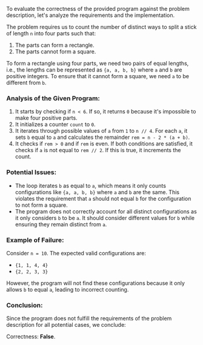 To evaluate the correctness of the provided program against the problem description, let's analyze the requirements and the implementation.

The problem requires us to count the number of distinct ways to split a stick of length `n` into four parts such that:
1. The parts can form a rectangle.
2. The parts cannot form a square.

To form a rectangle using four parts, we need two pairs of equal lengths, i.e., the lengths can be represented as `{a, a, b, b}` where `a` and `b` are positive integers. To ensure that it cannot form a square, we need `a` to be different from `b`.

### Analysis of the Given Program:
1. It starts by checking if `n < 6`. If so, it returns `0` because it's impossible to make four positive parts.
2. It initializes a counter `count` to `0`.
3. It iterates through possible values of `a` from `1` to `n // 4`. For each `a`, it sets `b` equal to `a` and calculates the remainder `rem = n - 2 * (a + b)`.
4. It checks if `rem > 0` and if `rem` is even. If both conditions are satisfied, it checks if `a` is not equal to `rem // 2`. If this is true, it increments the count.

### Potential Issues:
- The loop iterates `b` as equal to `a`, which means it only counts configurations like `{a, a, b, b}` where `a` and `b` are the same. This violates the requirement that `a` should not equal `b` for the configuration to not form a square.
- The program does not correctly account for all distinct configurations as it only considers `b` to be `a`. It should consider different values for `b` while ensuring they remain distinct from `a`.

### Example of Failure:
Consider `n = 10`. The expected valid configurations are:
- `{1, 1, 4, 4}`
- `{2, 2, 3, 3}`

However, the program will not find these configurations because it only allows `b` to equal `a`, leading to incorrect counting.

### Conclusion:
Since the program does not fulfill the requirements of the problem description for all potential cases, we conclude:

Correctness: **False**.